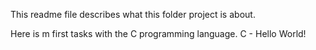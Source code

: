 This readme file describes what this folder project is about.

Here is m first tasks with the C programming language. C - Hello World!
